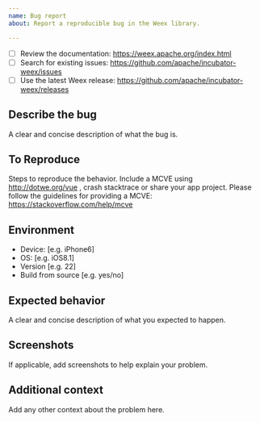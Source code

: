 ```yaml
---
name: Bug report
about: Report a reproducible bug in the Weex library.

---
```


<!--
Thanks for using Weex. Please follow the [Bug Report Guidelines](http://weex-project.io/bug-report-guidelines.html) to file issues. A good bug report should include the following information:
-->

<!-- Requirements: please go through this checklist before opening a new issue -->
  - [ ] Review the documentation: https://weex.apache.org/index.html
  - [ ] Search for existing issues: https://github.com/apache/incubator-weex/issues
  - [ ] Use the latest Weex release: https://github.com/apache/incubator-weex/releases

## Describe the bug
A clear and concise description of what the bug is.

## To Reproduce
Steps to reproduce the behavior.  Include a MCVE using http://dotwe.org/vue , crash stacktrace or  share your app project. Please follow the guidelines for providing a MCVE: https://stackoverflow.com/help/mcve

## Environment
* Device: [e.g. iPhone6]
* OS: [e.g. iOS8.1]
* Version [e.g. 22]
* Build from source [e.g. yes/no]

## Expected behavior
A clear and concise description of what you expected to happen.

## Screenshots
If applicable, add screenshots to help explain your problem.

## Additional context
Add any other context about the problem here.
